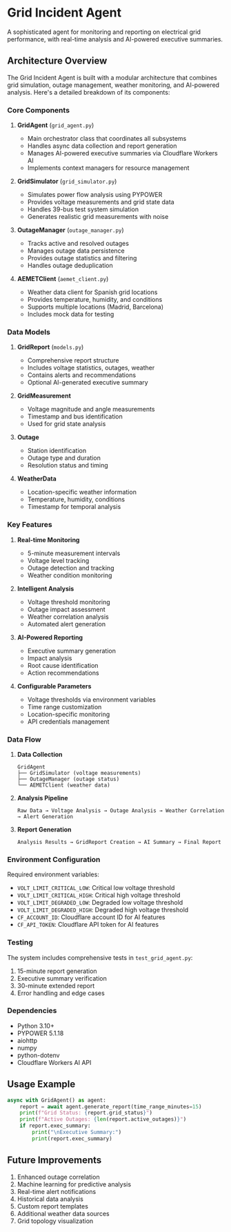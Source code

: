 # Grid Incident Agent

A sophisticated agent for monitoring and reporting on electrical grid performance, with real-time analysis and AI-powered executive summaries.

## Architecture Overview

The Grid Incident Agent is built with a modular architecture that combines grid simulation, outage management, weather monitoring, and AI-powered analysis. Here's a detailed breakdown of its components:

### Core Components

1. **GridAgent** (`grid_agent.py`)
   - Main orchestrator class that coordinates all subsystems
   - Handles async data collection and report generation
   - Manages AI-powered executive summaries via Cloudflare Workers AI
   - Implements context managers for resource management

2. **GridSimulator** (`grid_simulator.py`)
   - Simulates power flow analysis using PYPOWER
   - Provides voltage measurements and grid state data
   - Handles 39-bus test system simulation
   - Generates realistic grid measurements with noise

3. **OutageManager** (`outage_manager.py`)
   - Tracks active and resolved outages
   - Manages outage data persistence
   - Provides outage statistics and filtering
   - Handles outage deduplication

4. **AEMETClient** (`aemet_client.py`)
   - Weather data client for Spanish grid locations
   - Provides temperature, humidity, and conditions
   - Supports multiple locations (Madrid, Barcelona)
   - Includes mock data for testing

### Data Models

1. **GridReport** (`models.py`)
   - Comprehensive report structure
   - Includes voltage statistics, outages, weather
   - Contains alerts and recommendations
   - Optional AI-generated executive summary

2. **GridMeasurement**
   - Voltage magnitude and angle measurements
   - Timestamp and bus identification
   - Used for grid state analysis

3. **Outage**
   - Station identification
   - Outage type and duration
   - Resolution status and timing

4. **WeatherData**
   - Location-specific weather information
   - Temperature, humidity, conditions
   - Timestamp for temporal analysis

### Key Features

1. **Real-time Monitoring**
   - 5-minute measurement intervals
   - Voltage level tracking
   - Outage detection and tracking
   - Weather condition monitoring

2. **Intelligent Analysis**
   - Voltage threshold monitoring
   - Outage impact assessment
   - Weather correlation analysis
   - Automated alert generation

3. **AI-Powered Reporting**
   - Executive summary generation
   - Impact analysis
   - Root cause identification
   - Action recommendations

4. **Configurable Parameters**
   - Voltage thresholds via environment variables
   - Time range customization
   - Location-specific monitoring
   - API credentials management

### Data Flow

1. **Data Collection**
   ```
   GridAgent
   ├── GridSimulator (voltage measurements)
   ├── OutageManager (outage status)
   └── AEMETClient (weather data)
   ```

2. **Analysis Pipeline**
   ```
   Raw Data → Voltage Analysis → Outage Analysis → Weather Correlation → Alert Generation
   ```

3. **Report Generation**
   ```
   Analysis Results → GridReport Creation → AI Summary → Final Report
   ```

### Environment Configuration

Required environment variables:
- `VOLT_LIMIT_CRITICAL_LOW`: Critical low voltage threshold
- `VOLT_LIMIT_CRITICAL_HIGH`: Critical high voltage threshold
- `VOLT_LIMIT_DEGRADED_LOW`: Degraded low voltage threshold
- `VOLT_LIMIT_DEGRADED_HIGH`: Degraded high voltage threshold
- `CF_ACCOUNT_ID`: Cloudflare account ID for AI features
- `CF_API_TOKEN`: Cloudflare API token for AI features

### Testing

The system includes comprehensive tests in `test_grid_agent.py`:
1. 15-minute report generation
2. Executive summary verification
3. 30-minute extended report
4. Error handling and edge cases

### Dependencies

- Python 3.10+
- PYPOWER 5.1.18
- aiohttp
- numpy
- python-dotenv
- Cloudflare Workers AI API

## Usage Example

```python
async with GridAgent() as agent:
    report = await agent.generate_report(time_range_minutes=15)
    print(f"Grid Status: {report.grid_status}")
    print(f"Active Outages: {len(report.active_outages)}")
    if report.exec_summary:
        print("\nExecutive Summary:")
        print(report.exec_summary)
```

## Future Improvements

1. Enhanced outage correlation
2. Machine learning for predictive analysis
3. Real-time alert notifications
4. Historical data analysis
5. Custom report templates
6. Additional weather data sources
7. Grid topology visualization 